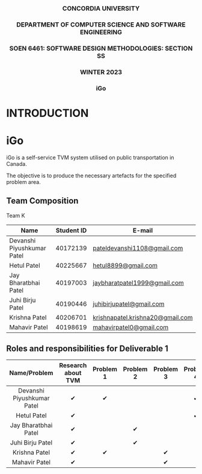 ### <p style="text-align: center;">CONCORDIA UNIVERSITY</p>
### <p style="text-align: center;">DEPARTMENT OF COMPUTER SCIENCE AND SOFTWARE ENGINEERING</p>
### <p style="text-align: center;">SOEN 6461: SOFTWARE DESIGN METHODOLOGIES: SECTION SS</p>
### <p style="text-align: center;">WINTER 2023 </p>
### <p style="text-align: center;">iGo</p>

# INTRODUCTION

# iGo

iGo is a self-service TVM system utilised on public transportation in Canada.

The objective is to produce the necessary artefacts for the specified problem area.

## Team Composition

Team K

| Name  | Student ID | E-mail |
|-------|------------|--------|
|Devanshi Piyushkumar Patel | 40172139 | pateldevanshi1108@gmail.com |
|Hetul Patel | 40225667 | hetul8899@gmail.com |
|Jay Bharatbhai Patel | 40197003 | jaybharatpatel1999@gmail.com |
|Juhi Birju Patel | 40190446 | juhibirjupatel@gmail.com |
|Krishna Patel | 40206701 | krishnapatel.krishna20@gmail.com |
|Mahavir Patel | 40198619 | mahavirpatel0@gmail.com |



## Roles and responsibilities for Deliverable 1

|Name/Problem                        |Research about TVM|Problem 1|Problem 2|Problem 3|Problem 4|Problem 5|Documentation|
|:----------------------------------:|:----------------:|:-------:|:-------:|:-------:|:-------:|:-------:|:-----------:|
|Devanshi Piyushkumar Patel          |✔                 |✔       |        |         |✔        |        |✔             |
|Hetul Patel                         |✔                 |         |        |         |✔        |        |✔             |
|Jay Bharatbhai Patel                |✔                 |         |✔        |         |        |✔        |✔             |
|Juhi Birju Patel                    |✔                 |         |✔        |         |        |✔        |✔             |
|Krishna Patel                       |✔                 |✔         |        |✔         |        |        |✔             |
|Mahavir Patel                       |✔                 |         |        |✔         |        |✔        |✔             |
